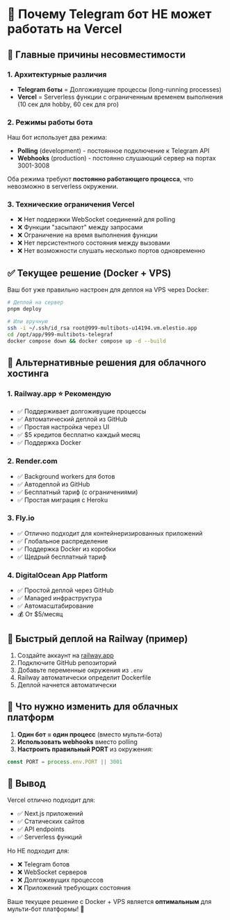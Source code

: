 # 🚫 Почему Telegram бот НЕ может работать на Vercel

## 📌 Главные причины несовместимости

### 1. **Архитектурные различия**
- **Telegram боты** = Долгоживущие процессы (long-running processes)
- **Vercel** = Serverless функции с ограниченным временем выполнения (10 сек для hobby, 60 сек для pro)

### 2. **Режимы работы бота**
Наш бот использует два режима:
- **Polling** (development) - постоянное подключение к Telegram API
- **Webhooks** (production) - постоянно слушающий сервер на портах 3001-3008

Оба режима требуют **постоянно работающего процесса**, что невозможно в serverless окружении.

### 3. **Технические ограничения Vercel**
- ❌ Нет поддержки WebSocket соединений для polling
- ❌ Функции "засыпают" между запросами
- ❌ Ограничение на время выполнения функции
- ❌ Нет персистентного состояния между вызовами
- ❌ Нет возможности слушать несколько портов одновременно

## ✅ Текущее решение (Docker + VPS)

Ваш бот уже правильно настроен для деплоя на VPS через Docker:

```bash
# Деплой на сервер
pnpm deploy

# Или вручную
ssh -i ~/.ssh/id_rsa root@999-multibots-u14194.vm.elestio.app
cd /opt/app/999-multibots-telegraf
docker compose down && docker compose up -d --build
```

## 🌟 Альтернативные решения для облачного хостинга

### 1. **Railway.app** ⭐ Рекомендую
- ✅ Поддерживает долгоживущие процессы
- ✅ Автоматический деплой из GitHub
- ✅ Простая настройка через UI
- ✅ $5 кредитов бесплатно каждый месяц
- ✅ Поддержка Docker

### 2. **Render.com**
- ✅ Background workers для ботов
- ✅ Автодеплой из GitHub
- ✅ Бесплатный тариф (с ограничениями)
- ✅ Простая миграция с Heroku

### 3. **Fly.io**
- ✅ Отлично подходит для контейнеризированных приложений
- ✅ Глобальное распределение
- ✅ Поддержка Docker из коробки
- ✅ Щедрый бесплатный тариф

### 4. **DigitalOcean App Platform**
- ✅ Простой деплой через GitHub
- ✅ Managed инфраструктура
- ✅ Автомасштабирование
- 💰 От $5/месяц

## 🚀 Быстрый деплой на Railway (пример)

1. Создайте аккаунт на [railway.app](https://railway.app)
2. Подключите GitHub репозиторий
3. Добавьте переменные окружения из `.env`
4. Railway автоматически определит Dockerfile
5. Деплой начнется автоматически

## 📝 Что нужно изменить для облачных платформ

1. **Один бот = один процесс** (вместо мульти-бота)
2. **Использовать webhooks** вместо polling
3. **Настроить правильный PORT** из окружения:

```typescript
const PORT = process.env.PORT || 3001
```

## 🎯 Вывод

Vercel отлично подходит для:
- ✅ Next.js приложений
- ✅ Статических сайтов
- ✅ API endpoints
- ✅ Serverless функций

Но НЕ подходит для:
- ❌ Telegram ботов
- ❌ WebSocket серверов
- ❌ Долгоживущих процессов
- ❌ Приложений требующих состояния

Ваше текущее решение с Docker + VPS является **оптимальным** для мульти-бот платформы! 🙏